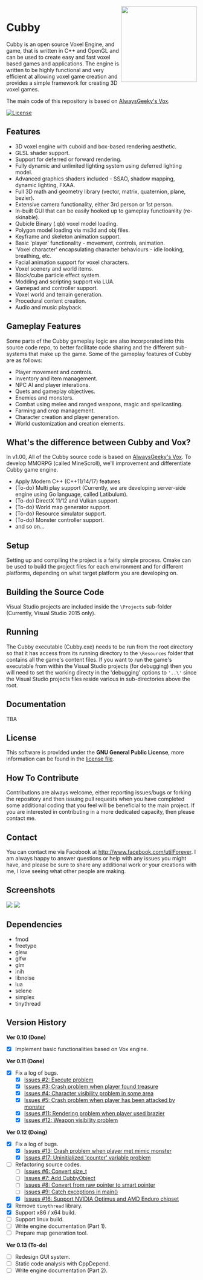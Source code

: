 <img src="https://github.com/MineScroll/Cubby/blob/master/CubbyLogo.png" align="right" width="200" height="200" />

# Cubby

Cubby is an open source Voxel Engine, and game, that is written in C++ and OpenGL and can be used to create easy and fast voxel based games and applications. The engine is written to be highly functional and very efficient at allowing voxel game creation and provides a simple framework for creating 3D voxel games.

The main code of this repository is based on [AlwaysGeeky's Vox](https://github.com/AlwaysGeeky/Vox).

[![License](https://img.shields.io/badge/Licence-GNU-blue.svg)](https://github.com/MineScroll/Cubby/blob/master/LICENSE.md)

## Features

* 3D voxel engine with cuboid and box-based rendering aesthetic. 
* GLSL shader support.
* Support for deferred or forward rendering.
* Fully dynamic and unlimited lighting system using deferred lighting model.
* Advanced graphics shaders included - SSAO, shadow mapping, dynamic lighting, FXAA.
* Full 3D math and geometry library (vector, matrix, quaternion, plane, bezier).
* Extensive camera functionality, either 3rd person or 1st person.
* In-built GUI that can be easily hooked up to gameplay functioanlity (re-skinable).
* Qubicle Binary (.qb) voxel model loading.
* Polygon model loading via ms3d and obj files.
* Keyframe and skeleton animation support.
* Basic 'player' functionality - movement, controls, animation.
* 'Voxel character' encapsulating character behaviours - idle looking, breathing, etc.
* Facial animation support for voxel characters.
* Voxel scenery and world items.
* Block/cube particle effect system.
* Modding and scripting support via LUA.
* Gamepad and controller support.
* Voxel world and terrain generation.
* Procedural content creation.
* Audio and music playback.

## Gameplay Features

Some parts of the Cubby gameplay logic are also incorporated into this source code repo, to better facilitate code sharing and the different sub-systems that make up the game. Some of the gameplay features of Cubby are as follows:

* Player movement and controls.
* Inventory and item management.
* NPC AI and player interations.
* Quets and gameplay objectives.
* Enemies and monsters.
* Combat using melee and ranged weapons, magic and spellcasting.
* Farming and crop management.
* Character creation and player generation.
* World customization and creation elements.

## What's the difference between Cubby and Vox?

In v1.00, All of the Cubby source code is based on [AlwaysGeeky's Vox](https://github.com/AlwaysGeeky/Vox). To develop MMORPG (called MineScroll), we'll improvement and differentiate Cubby game engine.

* Apply Modern C++ (C++11/14/17) features
* (To-do) Multi play support (Currently, we are developing server-side engine using Go language, called Latibulum).
* (To-do) DirectX 11/12 and Vulkan support.
* (To-do) World map generator support.
* (To-do) Resource simulator support.
* (To-do) Monster controller support.
* and so on...

## Setup
Setting up and compiling the project is a fairly simple process. Cmake can be used to build the project files for each environment and for different platforms, depending on what target platform you are developing on.

## Building the Source Code

Visual Studio projects are included inside the ```\Projects``` sub-folder (Currently, Visual Studio 2015 only).

## Running

The Cubby executable (Cubby.exe) needs to be run from the root directory so that it has access from its running directory to the ```\Resources``` folder that contains all the game's content files. If you want to run the game's executable from within the Visual Studio projects (for debugging) then you will need to set the working directy in the 'debugging' options to ```'..\'``` since the Visual Studio projects files reside various in sub-directories above the root.

## Documentation

TBA

## License

This software is provided under the **GNU General Public License**, more information can be found in the [license file](https://github.com/MineScroll/Cubby/blob/master/LICENSE.md).

## How To Contribute

Contributions are always welcome, either reporting issues/bugs or forking the repository and then issuing pull requests when you have completed some additional coding that you feel will be beneficial to the main project. If you are interested in contributing in a more dedicated capacity, then please contact me.

## Contact

You can contact me via Facebook at http://www.facebook.com/utilForever. I am always happy to answer questions or help with any issues you might have, and please be sure to share any additional work or your creations with me, I love seeing what other people are making.

## Screenshots

<img src="https://github.com/MineScroll/Cubby/blob/master/Screenshots/Normal.PNG" />

<img src="https://github.com/MineScroll/Cubby/blob/master/Screenshots/LootingTreasure.PNG" />

## Dependencies

* fmod
* freetype
* glew
* glfw
* glm
* inih
* libnoise
* lua
* selene
* simplex
* tinythread

## Version History

**Ver 0.10 (Done)** 

- [x] Implement basic functionalities based on Vox engine.

**Ver 0.11 (Done)**

- [x] Fix a log of bugs.
  - [x] [Issues #2: Execute problem](https://github.com/MineScroll/Cubby/issues/2)
  - [x] [Issues #3: Crash problem when player found treasure](https://github.com/MineScroll/Cubby/issues/3)
  - [x] [Issues #4: Character visibility problem in some area](https://github.com/MineScroll/Cubby/issues/4)
  - [x] [Issues #5: Crash problem when player has been attacked by monster](https://github.com/MineScroll/Cubby/issues/5)
  - [x] [Issues #11: Rendering problem when player used brazier](https://github.com/MineScroll/Cubby/issues/11)
  - [x] [Issues #12: Weapon visibility problem](https://github.com/MineScroll/Cubby/issues/12)

**Ver 0.12 (Doing)**

- [x] Fix a log of bugs.
  - [x] [Issues #13: Crash problem when player met mimic monster](https://github.com/MineScroll/Cubby/issues/13)
  - [x] [Issues #17: Uninitialized 'counter' variable problem](https://github.com/MineScroll/Cubby/issues/17)
- [ ] Refactoring source codes.
  - [ ] [Issues #6: Convert size_t](https://github.com/MineScroll/Cubby/issues/6)
  - [ ] [Issues #7: Add CubbyObject](https://github.com/MineScroll/Cubby/issues/7)
  - [ ] [Issues #8: Convert from raw pointer to smart pointer](https://github.com/MineScroll/Cubby/issues/8)
  - [ ] [Issues #9: Catch exceptions in main()](https://github.com/MineScroll/Cubby/issues/9)
  - [x] [Issues #16: Support NVIDIA Optimus and AMD Enduro chipset](https://github.com/MineScroll/Cubby/issues/16)
- [x] Remove `tinythread` library.
- [x] Support x86 / x64 build.
- [ ] Support linux build.
- [ ] Write engine documentation (Part 1).
- [ ] Prepare map generation tool.

**Ver 0.13 (To-do)**

- [ ] Redesign GUI system.
- [ ] Static code analysis with CppDepend. 
- [ ] Write engine documentation (Part 2).